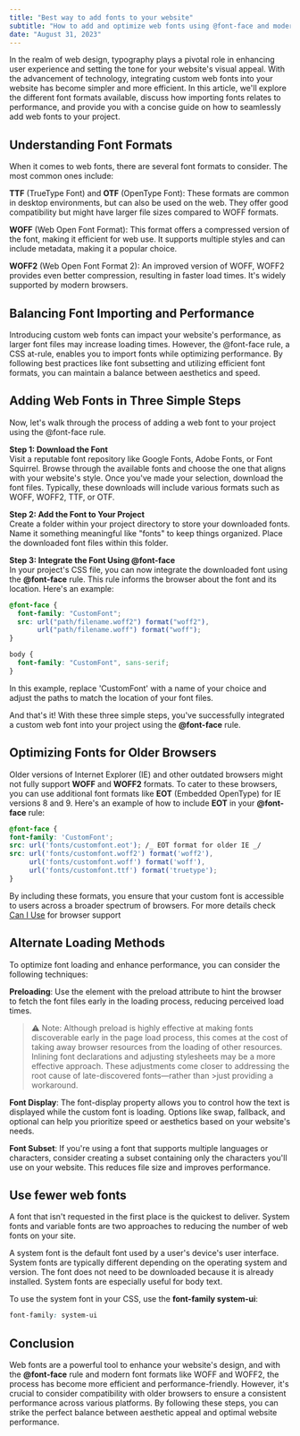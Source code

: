 ```yaml
---
title: "Best way to add fonts to your website"
subtitle: "How to add and optimize web fonts using @font-face and modern formats"
date: "August 31, 2023"
---
```


In the realm of web design, typography plays a pivotal role in enhancing user experience and setting the tone for your website's visual appeal. With the advancement of technology, integrating custom web fonts into your website has become simpler and more efficient. In this article, we'll explore the different font formats available, discuss how importing fonts relates to performance, and provide you with a concise guide on how to seamlessly add web fonts to your project.

## Understanding Font Formats

When it comes to web fonts, there are several font formats to consider. The most common ones include:

**TTF** (TrueType Font) and **OTF** (OpenType Font): These formats are common in desktop environments, but can also be used on the web. They offer good compatibility but might have larger file sizes compared to WOFF formats.

**WOFF** (Web Open Font Format): This format offers a compressed version of the font, making it efficient for web use. It supports multiple styles and can include metadata, making it a popular choice.

**WOFF2** (Web Open Font Format 2): An improved version of WOFF, WOFF2 provides even better compression, resulting in faster load times. It's widely supported by modern browsers.

## Balancing Font Importing and Performance

Introducing custom web fonts can impact your website's performance, as larger font files may increase loading times. However, the @font-face rule, a CSS at-rule, enables you to import fonts while optimizing performance. By following best practices like font subsetting and utilizing efficient font formats, you can maintain a balance between aesthetics and speed.

## Adding Web Fonts in Three Simple Steps

Now, let's walk through the process of adding a web font to your project using the @font-face rule.

**Step 1: Download the Font** \
Visit a reputable font repository like Google Fonts, Adobe Fonts, or Font Squirrel. Browse through the available fonts and choose the one that aligns with your website's style. Once you've made your selection, download the font files. Typically, these downloads will include various formats such as WOFF, WOFF2, TTF, or OTF.

**Step 2: Add the Font to Your Project** \
Create a folder within your project directory to store your downloaded fonts. Name it something meaningful like "fonts" to keep things organized. Place the downloaded font files within this folder.

**Step 3: Integrate the Font Using @font-face** \
In your project's CSS file, you can now integrate the downloaded font using the **@font-face** rule. This rule informs the browser about the font and its location. Here's an example:

```css
@font-face {
  font-family: "CustomFont";
  src: url("path/filename.woff2") format("woff2"),
       url("path/filename.woff") format("woff");
}

body {
  font-family: "CustomFont", sans-serif;
}
```

In this example, replace 'CustomFont' with a name of your choice and adjust the paths to match the location of your font files.

And that's it! With these three simple steps, you've successfully integrated a custom web font into your project using the **@font-face** rule.

## Optimizing Fonts for Older Browsers

Older versions of Internet Explorer (IE) and other outdated browsers might not fully support **WOFF** and **WOFF2** formats. To cater to these browsers, you can use additional font formats like **EOT** (Embedded OpenType) for IE versions 8 and 9. Here's an example of how to include **EOT** in your **@font-face** rule:

```css
@font-face {
font-family: 'CustomFont';
src: url('fonts/customfont.eot'); /_ EOT format for older IE _/
src: url('fonts/customfont.woff2') format('woff2'),
     url('fonts/customfont.woff') format('woff'),
     url('fonts/customfont.ttf') format('truetype'); 
}
```

By including these formats, you ensure that your custom font is accessible to users across a broader spectrum of browsers.
For more details check [Can I Use](https://caniuse.com/) for browser support

## Alternate Loading Methods

To optimize font loading and enhance performance, you can consider the following techniques:

**Preloading**: Use the <link> element with the preload attribute to hint the browser to fetch the font files early in the loading process, reducing perceived load times.

>⚠ Note: Although preload is highly effective at making fonts discoverable early in the page load process, this comes at the cost of taking away browser resources from the loading of other resources.
Inlining font declarations and adjusting stylesheets may be a more effective approach. These adjustments come closer to addressing the root cause of late-discovered fonts—rather than >just providing a workaround.

**Font Display**: The font-display property allows you to control how the text is displayed while the custom font is loading. Options like swap, fallback, and optional can help you prioritize speed or aesthetics based on your website's needs.

**Font Subset**: If you're using a font that supports multiple languages or characters, consider creating a subset containing only the characters you'll use on your website. This reduces file size and improves performance.

## Use fewer web fonts
A font that isn't requested in the first place is the quickest to deliver. System fonts and variable fonts are two approaches to reducing the number of web fonts on your site.

A system font is the default font used by a user's device's user interface. System fonts are typically different depending on the operating system and version. The font does not need to be downloaded because it is already installed. System fonts are especially useful for body text.


To use the system font in your CSS, use the **font-family system-ui**:

```css
font-family: system-ui
```

## Conclusion

Web fonts are a powerful tool to enhance your website's design, and with the **@font-face** rule and modern font formats like WOFF and WOFF2, the process has become more efficient and performance-friendly. However, it's crucial to consider compatibility with older browsers to ensure a consistent performance across various platforms.
By following these steps, you can strike the perfect balance between aesthetic appeal and optimal website performance.
